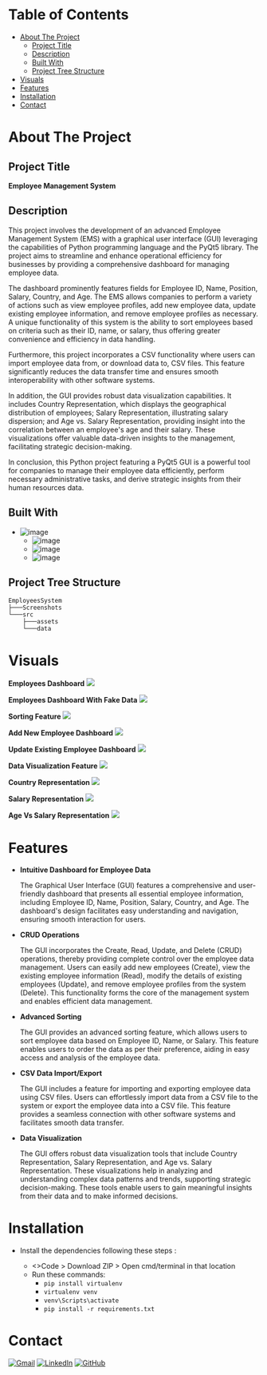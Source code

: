 # Table of Contents
- [About The Project](#about-the-project)
  - [Project Title](#project-title)
  - [Description](#description)
  - [Built With](#built-with)
  - [Project Tree Structure](#project-tree-structure)
- [Visuals](#visuals)
- [Features](#features)
- [Installation](#installation)
- [Contact](#contact)



# About The Project


## Project Title
**Employee Management System**


## Description
This project involves the development of an advanced Employee Management System (EMS) with a graphical user interface (GUI) leveraging the capabilities of Python programming language and the PyQt5 library. The project aims to streamline and enhance operational efficiency for businesses by providing a comprehensive dashboard for managing employee data.

The dashboard prominently features fields for Employee ID, Name, Position, Salary, Country, and Age. The EMS allows companies to perform a variety of actions such as view employee profiles, add new employee data, update existing employee information, and remove employee profiles as necessary. A unique functionality of this system is the ability to sort employees based on criteria such as their ID, name, or salary, thus offering greater convenience and efficiency in data handling.

Furthermore, this project incorporates a CSV functionality where users can import employee data from, or download data to, CSV files. This feature significantly reduces the data transfer time and ensures smooth interoperability with other software systems.

In addition, the GUI provides robust data visualization capabilities. It includes Country Representation, which displays the geographical distribution of employees; Salary Representation, illustrating salary dispersion; and Age vs. Salary Representation, providing insight into the correlation between an employee's age and their salary. These visualizations offer valuable data-driven insights to the management, facilitating strategic decision-making.

In conclusion, this Python project featuring a PyQt5 GUI is a powerful tool for companies to manage their employee data efficiently, perform necessary administrative tasks, and derive strategic insights from their human resources data.

## Built With
* ![image](https://img.shields.io/badge/Python-FFD43B?style=for-the-badge&logo=python&logoColor=blue)
  * ![image](https://img.shields.io/badge/Qt-41CD52?style=for-the-badge&logo=qt&logoColor=white)
  * ![image](https://img.shields.io/badge/Pandas-2C2D72?style=for-the-badge&logo=pandas&logoColor=white)
  * ![image](https://img.shields.io/badge/Matplotlib-%23000.svg?style=for-the-badge&logo=Matplotlib&logoColor=black)


## Project Tree Structure
```
EmployeesSystem
├───Screenshots
└───src
    ├───assets
    └───data
   ```


# Visuals
**Employees Dashboard**
![](Screenshots/EmployeesData-NoData.png)

**Employees Dashboard With Fake Data**
![](Screenshots/EmployeesData-Data.png)

**Sorting Feature**
![](Screenshots/EmployeesData-Sort.png)

**Add New Employee Dashboard**
![](Screenshots/AddEmployee.png)

**Update Existing Employee Dashboard**
![](Screenshots/UpdateEmployee.png)

**Data Visualization Feature**
![](Screenshots/DataVisualization.png)

**Country Representation**
![](Screenshots/DataVisualization-Country.png)

**Salary Representation**
![](Screenshots/DataVisualization-Salary.png)

**Age Vs Salary Representation**
![](Screenshots/DataVisualization-AgeSalary.png)


# Features
* **Intuitive Dashboard for Employee Data**

  The Graphical User Interface (GUI) features a comprehensive and user-friendly dashboard that presents all essential employee information, including Employee ID, Name, Position, Salary, Country, and Age. The dashboard's design facilitates easy understanding and navigation, ensuring smooth interaction for users.

* **CRUD Operations**

  The GUI incorporates the Create, Read, Update, and Delete (CRUD) operations, thereby providing complete control over the employee data management. Users can easily add new employees (Create), view the existing employee information (Read), modify the details of existing employees (Update), and remove employee profiles from the system (Delete). This functionality forms the core of the management system and enables efficient data management.

* **Advanced Sorting**
  
  The GUI provides an advanced sorting feature, which allows users to sort employee data based on Employee ID, Name, or Salary. This feature enables users to order the data as per their preference, aiding in easy access and analysis of the employee data.

* **CSV Data Import/Export**
  
  The GUI includes a feature for importing and exporting employee data using CSV files. Users can effortlessly import data from a CSV file to the system or export the employee data into a CSV file. This feature provides a seamless connection with other software systems and facilitates smooth data transfer.

* **Data Visualization**
  
  The GUI offers robust data visualization tools that include Country Representation, Salary Representation, and Age vs. Salary Representation. These visualizations help in analyzing and understanding complex data patterns and trends, supporting strategic decision-making. These tools enable users to gain meaningful insights from their data and to make informed decisions.
  

# Installation
- Install the dependencies following these steps : 

  - <>Code > Download ZIP > Open cmd/terminal in that location
  - Run these commands:
    - `pip install virtualenv`
    - `virtualenv venv`
    - `venv\Scripts\activate`
    - `pip install -r requirements.txt`
    
# Contact
[![Gmail](https://img.shields.io/badge/Gmail-D14836?style=for-the-badge&logo=gmail&logoColor=white)](mailto:Ziyad.M.Aljaser@gmail.com)
[![LinkedIn](https://img.shields.io/badge/LinkedIn-0077B5?style=for-the-badge&logo=linkedin&logoColor=white)](https://www.linkedin.com/in/ziyad-aljaser/)
[![GitHub](https://img.shields.io/badge/GitHub-100000?style=for-the-badge&logo=github&logoColor=white)](https://github.com/Ziyad-Aljaser)
